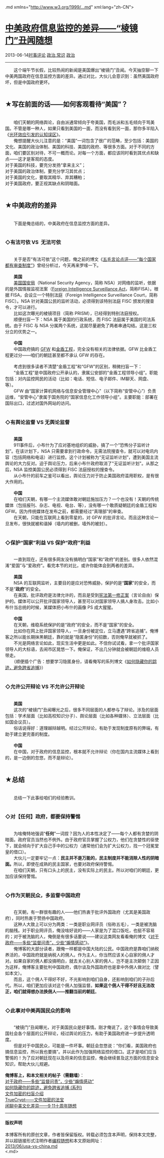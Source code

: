 <!DOCTYPE.md>
.md xmlns="http://www.w3.org/1999/...md" xml:lang="zh-CN">
<head>
<meta http-equiv="Content-Type" content="text.md; charset=utf-8" />
<meta name="generator" content="Python script by program.think@gmail.com" />
<meta name="provider" content="program-think.blogspot.com" />
<link type="text/css" rel="stylesheet" href="../../css/program-think.css" />
<title>中美政府信息监控的差异——“棱镜门”丑闻随想 - 编程随想的博客</title>
</head>
<body>
<div id="main" style="width:100%;">
<h1><a href="../../index.md" title="回到首页">中美政府信息监控的差异——“棱镜门”丑闻随想</a></h1>
<div class="post-info"><span class="date-header">2013-06-14</span><a href="../../tags/E697B6E4BA8BE8AF84E8AEBA.md" class="tag">时事评论</a> <a href="../../tags/E694BFE6B2BB.E5B8B8E8AF86.md" class="tag">政治.常识</a> <a href="../../tags/E694BFE6B2BB.md" class="tag">政治</a> </div>
<hr>
<div class="post">
&#12288;&#12288;这个端午节长假，比较热闹的新闻是美国爆出“棱镜门”丑闻。今天抽空聊一下中美两国政府在信息监控方面的差异。通过对比，大伙儿会意识到：虽然美国政府坏，但是中国政府更坏。<a name='more'></a><!--program-think--><br /><br /><h2>★写在前面的话——如何客观看待“美国”？</h2><br />&#12288;&#12288;咱们天朝的网络舆论，自由派通常倾向于夸美国，而毛派和五毛倾向于骂美国。不管是哪一种人，如果只看到美国的一面，而没有看到另一面，那你多半陷入《<a href="../../2009/05/halo-effect.md">光环效应引发的认知误区</a>》。<br />&#12288;&#12288;俺想提醒大伙儿注意的是：“美国”一词包含了很广的范畴，至少包括：美国的文化、美国的政治体制、美国的科技、美国的政府、等很多方面。对于不同的方面，咱们要区别对待，不可一概而论。对每一个方面，都应该同时看到其优点和缺点——这才是客观的态度。<br />对于美国的科技，要充分发扬“拿来主义”；<br />对于美国的政治体制，要充分学习其优点；<br />对于美国的文化，要取其精华、弃其糟粕；<br />对于美国政府，要正视其缺点和阴暗面。<br /><br /><h2>★中美政府的差异</h2><br />&#12288;&#12288;下面是俺总结的，中美政府在信息监控方面的差异。<br /><br /><h3>◇有法可依  VS  无法可依</h3><br />&#12288;&#12288;关于是否“有法可依”这个问题，俺之前的博文《<a href="../../2012/12/censorship-in-china.md">五毛言论点评——“每个国家都有审查制度”</a>》曾经分析过，今天再来罗嗦一下。<br /><br />&#12288;&#12288;<b>美国</b><br />&#12288;&#12288;<a href="https://zh.wikipedia.org/wiki/%E7%BE%8E%E5%9B%BD%E5%9B%BD%E5%AE%B6%E5%AE%89%E5%85%A8%E5%B1%80" target="_blank" rel="nofollow">美国国安局</a>（National Security Agency，简称 NSA）对网络的监听，依据的是外国情报监视法案（<a href="https://en.wikipedia.org/wiki/Foreign_Intelligence_Surveillance_Act_of_1978_Amendments_Act_of_2008" target="_blank" rel="nofollow">Foreign Intelligence Surveillance Act</a>，简称FISA）。根据 FISA，会设立一个特别法庭（Foreign Intelligence Surveillance Court，简称 FISC）。NSA 针对美国公民的监听活动，必须得到该特别法庭 FISC 颁发的搜查令，才可以进行。<br />&#12288;&#12288;比如这次曝光的棱镜项目（简称 PRISM），已经得到特别法庭授权。<br />&#12288;&#12288;顺便扫盲一下：NSA 属于美国的行政系统，而 FISC 法庭属于美国的司法系统。由于 FISC 与 NSA 分属两个系统，这就尽量避免了两者串通勾结。这是三权分立的优势之一。<br /><br />&#12288;&#12288;<b>中国</b><br />&#12288;&#12288;中国政府搞的 <a href="https://zh.wikipedia.org/wiki/%E9%98%B2%E7%81%AB%E9%95%BF%E5%9F%8E" target="_blank" rel="nofollow">GFW</a> 和<a href="https://zh.wikipedia.org/wiki/%E9%87%91%E7%9B%BE%E5%B7%A5%E7%A8%8B" target="_blank" rel="nofollow">金盾工程</a>，完全没有相关的法律依据。GFW 比金盾工程更过分——咱们的朝廷甚至都不承认 GFW 的存在。<br /><br />&#12288;&#12288;考虑到很多读者不清楚“金盾工程”和“GFW”的区别，稍微扫盲一下：<br />&#12288;&#12288;“金盾工程”是中国政府公开承认的，隶属公安部的“金盾工程领导小组”。职能包括：对内监控网民的活动（比如：电话、短信、电子邮件、IM聊天、网盘、等）。<br />&#12288;&#12288;GFW 由“国家计算机网络与信息安全管理中心”（以下简称“安管中心”）负责运维，“安管中心”隶属于国务院的“国家信息化工作领导小组”。主要职能：部署在国际出口，过滤对国外网站的访问。<br /><br /><h3>◇有舆论监督  VS  无舆论监督</h3><br />&#12288;&#12288;<b>美国</b><br />&#12288;&#12288;911事件后，小布什为了应对基地组织的威胁，搞了一个“恐怖分子监听计划”。在该计划下，NSA 只需要拿到行政命令，无需法院搜查令，就可以对电讯内容（包括网络和电话）进行监控。这个计划被称为“无证监听计划”，遭到美国主流舆论的大力反对。迫于舆论压力，后来小布什政府取消了"无证监听计划"。从那之后，NSA 监控美国公民必须得到 FISC 法庭授权的搜查令。<br />&#12288;&#12288;从小布什的前车之鉴可以看出，舆论压力对于防止美国政府滥用职权，是有很大作用的。<br /><br />&#12288;&#12288;<b>中国</b><br />&#12288;&#12288;在咱们天朝，有哪一个主流媒体敢对朝廷施加压力？一个也没有！天朝的传统媒体（包括报刊、杂志、电视、电台、等），没有哪一个敢质疑朝廷的金盾工程和 GFW。因为传统媒体在发布之前，都需要经过“真理部”的审查。<br />&#12288;&#12288;在天朝，只能在互联网上看到零星的，对 GFW 的批评言论。而且这种言论一旦发布，很快就被和谐掉（墙内的被删，墙外的被封）。<br /><br /><h3>◇保护“国家”利益 VS 保护“政府”利益</h3><br />&#12288;&#12288;一直到现在，还有很多网友没有搞明白“国家”和“政府”的差别。很多人依然混淆“爱国”与“爱政府”。看完本节的对比，或许你能体会到两者的差异。<br /><br />&#12288;&#12288;<b>美国</b><br />&#12288;&#12288;NSA 的互联网监听，主要目的是应对恐怖威胁，保护的是“<b>国家</b>”的安全，而不是“<b>政府</b>”的安全。<br />&#12288;&#12288;在美国，批评政府是法律允许的，而且是受到<a href="https://zh.wikipedia.org/wiki/%E7%BE%8E%E5%9B%BD%E5%AE%AA%E6%B3%95%E7%AC%AC%E4%B8%80%E4%BF%AE%E6%AD%A3%E6%A1%88" target="_blank" rel="nofollow">宪法第一修正案</a>（言论自由）保护的。媒体可以公开批评国家领导人，甚至可以对国家领导人搞人身攻击。比如小布什当总统的时候，某媒体把小布什的画像 PS 成大猩猩。<br /><br />&#12288;&#12288;<b>中国</b><br />&#12288;&#12288;在天朝，维稳系统保护的是“政府”的安全，而不是“国家”的安全。<br />&#12288;&#12288;比如你在网上批评国家领导人，一旦身份被定位，立马遭遇“跨省追捕”。俺博客之所以能长期抹黑朝廷，靠的就是“隐匿身份”的招数，否则俺早就被抓了。<br />&#12288;&#12288;不光是网络言论如此，现实生活中更是如此。不信你试试看，拿一个批评国家领导人的大标语，去闹市区晃悠一下。俺保证，不出几分钟就会被朝廷的维稳人员带走。<br />&#12288;&#12288;（顺便插个广告：想要学习隐匿身份，请看俺写的系列博文《<a href="../../2010/04/howto-cover-your-tracks-0.md">如何隐藏你的踪迹，避免跨省追捕</a>》）<br /><br /><h3>◇允许公开辩论 VS 不允许公开辩论</h3><br />&#12288;&#12288;<b>美国</b><br />&#12288;&#12288;这次的“棱镜门”丑闻曝光之后，很多不同层面的人都参与了辩论。涉及的层面包括：学术层面（比如高校知识分子）、舆论层面（比如各种媒体）、立法层面（比如国会议员）。<br />&#12288;&#12288;俗话说得好：道理越辩越明。经过公开辩论，有助于发现制度原有的弊端，有助于建立更完善的制度。<br /><br />&#12288;&#12288;<b>中国</b><br />&#12288;&#12288;在中国，对于政府的信息监控，根本就不允许辩论（你在国内主流媒体上看到的，是一边倒的忽悠，而不是辩论）。<br /><br /><h2>★总结</h2><br />&#12288;&#12288;总结一下此事给咱们的经验教训。<br /><br /><h3>◇对【任何】政府，都要保持警惕</h3><br />&#12288;&#12288;为啥俺特地强调“<b>任何</b>”一词捏？因为人的本性决定了——每个人都有贪婪的阴暗面。政府官员当然也不例外。由于政府官员掌握了公权力，他们在贪婪性的驱使下，就会倾向于扩大自己手中的公权力（通常他们会为扩大公权力，找一个冠冕堂皇的借口）。<br />&#12288;&#12288;大伙儿一定要牢记一点：<b>民主并不是万能的，民主制度并不能消除人性的阴暗面。</b>所以，即使在成熟的民主国家，也要对政府保持警惕。<br />&#12288;&#12288;在咱们天朝，只有口头上的民主，没有实际上的民主。所以对咱们的朝廷，更加应该保持警惕。<br /><br /><h3>◇作为天朝民众，多监督中国政府</h3><br />&#12288;&#12288;在天朝，有一群很有趣的人——他们热衷于批评外国政府（尤其是美国政府），同时热衷于赞扬中国政府。<br />&#12288;&#12288;这种人大致上可以分为两类：一类是职业网评员（俗称五毛），一类是被洗脑的脑残。对于职业网评员，俺没啥好说的——人家是为了混口饭吃，也挺不容易的；对于被洗脑的人，俺倒是有很多话要说——建议这类网友看看俺的博文《<a href="../../2013/04/more-supervision-less-thankfulness.md">对于政府——多些“监督问责”，少些“煽情感动”</a>》。<br />&#12288;&#12288;俺博客的大部分读者，跟俺一样都是中国大陆的公民。中国政府是靠咱们纳税养活的，中国政府就是纳税人的佣人。作为主人，你当然应该关心自家的佣人才对。如果自家的佣人都没搞明白，就去关心别人家的佣人，岂不是主次颠倒？正因为这样，俺博客主要批判中国政府，偶尔谈及外国政府也是拿中外佣人做对比（譬如本文）。<br />&#12288;&#12288;而且，这个佣人干得好不好，不光影响到咱们自身，还影响到咱们的子孙后代。所以，咱们更加应该对这个佣人加强监督。<b>如果这个佣人干得不好且无法改正，咱们就得想办法换佣人——推翻当前的朝廷</b>。<br /><br /><h3>◇此事对中美两国民众的影响</h3><br />&#12288;&#12288;“棱镜门”丑闻曝光，对于美国民众是好事情。刚才俺说了，这个事情会导致美国社会各个层面的公开辩论，经过舆论的压力，有助于美国政府进一步提升透明度。<br />&#12288;&#12288;但是对于中国民众，可能是一件坏事。朝廷会忽悠说：“你们看，美国政府也搞信息监控，所以我也要搞”。并以此作为加强网络监控的借口。这才是咱们应当警惕的！为了应对朝廷现在以及将来的信息监控，俺会继续普及这方面的信息安全知识，帮助大伙儿规避。<br /><br /><b>俺博客上，和本文相关的帖子（需翻墙）</b>：<br /><a href="../../2013/04/more-supervision-less-thankfulness.md">对于政府——多些“监督问责”，少些“煽情感动”</a><br /><a href="../../2010/04/howto-cover-your-tracks-0.md">如何隐藏你的踪迹，避免跨省追捕 (系列)</a><br /><a href="../../2011/05/file-encryption-overview.md">文件加密的扫盲介绍</a><br /><a href="../../2011/05/recommend-truecrypt.md">TrueCrypt——文件加密的法宝</a><br /><a href="../../2011/09/usa-vs-china.md">闲聊中美文化差异——9·11十周年随想</a><div class="blogger-post-footer">
</div>
<hr>
<div class="copyright">
<h4>版权声明</h4>
本博客所有的原创文章，作者皆保留版权。转载必须包含本声明，保持本文完整，并以超链接形式注明作者<a href="mailto:program.think@gmail.com">编程随想</a>和本文原始网址：<br>
<a href="2013/06/usa-vs-china.md">2013/06/usa-vs-china.md</a>
</div>
</div>
</body>
<.md>
